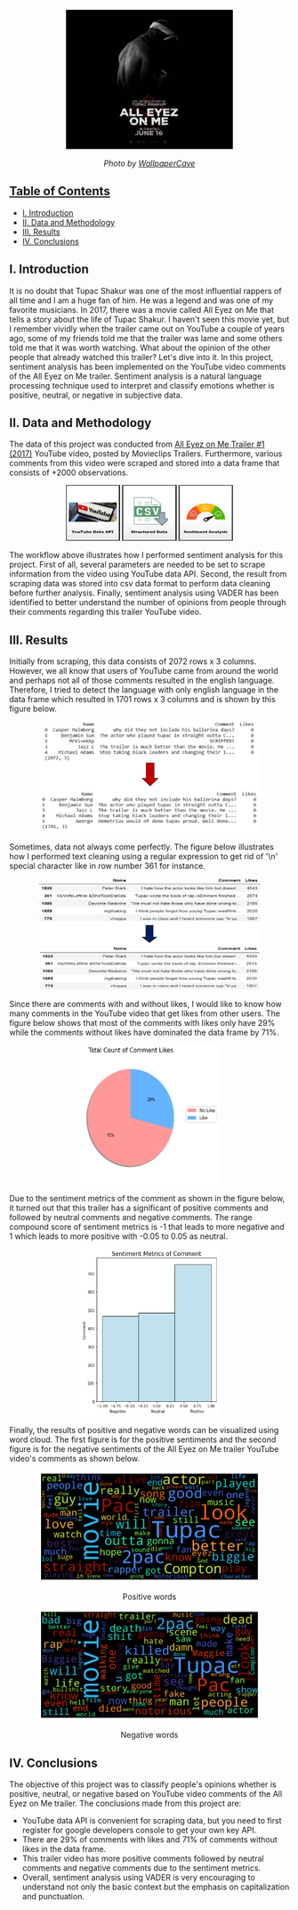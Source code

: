 <p align="center">
  <img width="300" height="250" src="https://github.com/a-pradono/youtube_sentiment/blob/main/images/pac_header.jpg">
</p>
<p align="center">
  <em>Photo by <a href=https://wallpapercave.com/all-eyez-on-me-wallpapers>WallpaperCave</em>
</p>

## Table of Contents

- [I. Introduction](#i-introduction)
- [II. Data and Methodology](#ii-data-and-methodology)
- [III. Results](#iii-results)
- [IV. Conclusions](#iv-conclusions)

## I. Introduction
It is no doubt that Tupac Shakur was one of the most influential rappers of all time and I am a huge fan of him. He was a legend and was one of my favorite musicians. In 2017, there was a movie called All Eyez on Me that tells a story about the life of Tupac Shakur. I haven't seen this movie yet, but I remember vividly when the trailer came out on YouTube a couple of years ago, some of my friends told me that the trailer was lame and some others told me that it was worth watching. What about the opinion of the other people that already watched this trailer? Let's dive into it. In this project, sentiment analysis has been implemented on the YouTube video comments of the All Eyez on Me trailer. Sentiment analysis is a natural language processing technique used to interpret and classify emotions whether is positive, neutral, or negative in subjective data.

## II. Data and Methodology
The data of this project was conducted from [All Eyez on Me Trailer #1 (2017)](https://www.youtube.com/watch?v=njnwYSybwko&t=3s) YouTube video, posted by Movieclips Trailers. Furthermore, various comments from this video were scraped and stored into a data frame that consists of +2000 observations. 

<p align="center">
  <img width="300" height="100" src="https://github.com/a-pradono/youtube_sentiment/blob/main/images/workflow.jpg">
</p>

The workflow above illustrates how I performed sentiment analysis for this project. First of all, several parameters are needed to be set to scrape information from the video using YouTube data API. Second, the result from scraping data was stored into csv data format to perform data cleaning before further analysis. Finally, sentiment analysis using VADER has been identified to better understand the number of opinions from people through their comments regarding this trailer YouTube video.

## III. Results
Initially from scraping, this data consists of 2072 rows x 3 columns. However, we all know that users of YouTube came from around the world and perhaps not all of those comments resulted in the english language. Therefore, I tried to detect the language with only english language in the data frame which resulted in 1701 rows x 3 columns and is shown by this figure below.

<p align="center">
  <img width="400" height="200" src="https://github.com/a-pradono/youtube_sentiment/blob/main/images/figure-01.jpg">
</p>

Sometimes, data not always come perfectly. The figure below illustrates how I performed text cleaning using a regular expression to get rid of '\n' special character like in row number 361 for instance.

<p align="center">
  <img width="400" height="200" src="https://github.com/a-pradono/youtube_sentiment/blob/main/images/figure-02.jpg">
</p>

Since there are comments with and without likes, I would like to know how many comments in the YouTube video that get likes from other users. The figure below shows that most of the comments with likes only have 29% while the comments without likes have dominated the data frame by 71%.

<p align="center">
  <img width="250" height="250" src="https://github.com/a-pradono/youtube_sentiment/blob/main/images/figure-03.jpg">
</p>

Due to the sentiment metrics of the comment as shown in the figure below, it turned out that this trailer has a significant of positive comments and followed by neutral comments and negative comments. The range compound score of sentiment metrics is -1 that leads to more negative and 1 which leads to more positive with -0.05 to 0.05 as neutral.

<p align="center">
  <img width="250" height="300" src="https://github.com/a-pradono/youtube_sentiment/blob/main/images/figure-04.jpg">
</p>

Finally, the results of positive and negative words can be visualized using word cloud. The first figure is for the positive sentiments and the second figure is for the negative sentiments of the All Eyez on Me trailer YouTube video's comments as shown below.

<p align="center">
  <img width="400" height="200" src="https://github.com/a-pradono/youtube_sentiment/blob/main/images/figure-05.jpg">
<p align="center">
  Positive words
</p>

<p align="center">
  <img width="400" height="200" src="https://github.com/a-pradono/youtube_sentiment/blob/main/images/figure-06.jpg">
<p align="center">
  Negative words
</p>


## IV. Conclusions
The objective of this project was to classify people's opinions whether is positive, neutral, or negative based on YouTube video comments of the All Eyez on Me trailer. The conclusions made from this project are:
  * YouTube data API is convenient for scraping data, but you need to first register for google developers console to get your own key API. 
  * There are 29% of comments with likes and 71% of comments without likes in the data frame.
  * This trailer video has more positive comments followed by neutral comments and negative comments due to the sentiment metrics.
  * Overall, sentiment analysis using VADER is very encouraging to understand not only the basic context but the emphasis on capitalization and punctuation.
